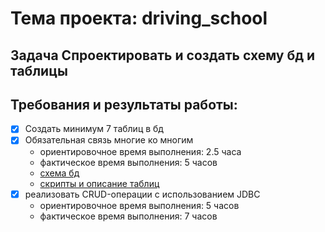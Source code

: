 # Тема проекта: driving_school

## Задача Спроектировать и создать схему бд и таблицы

## Требования и результаты работы:

- [x] Создать минимум 7 таблиц в бд
- [x] Обязательная связь многие ко многим
  - ориентировочное время выполнения: 2.5 часа
  - фактическое время выполнения: 5 часов
  - [схема бд](https://github.com/dimochkindl/driving_school/blob/main/db/scheme.png)
  - [скрипты и описание таблиц](https://github.com/dimochkindl/driving_school/blob/main/db/scripts.md)
- [x] реализовать CRUD-операции с использованием JDBC
  - ориентировочное время выполнения: 5 часов
  - фактическое время выполнения: 7 часов
